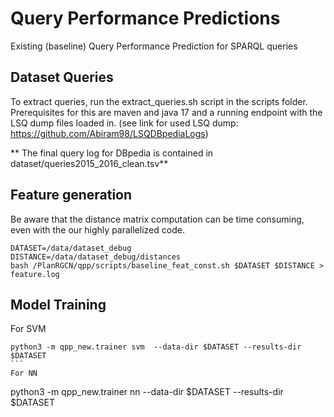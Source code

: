 # Query Performance Predictions
Existing (baseline) Query Performance Prediction for SPARQL queries

## Dataset Queries
To extract queries, run the extract_queries.sh script in the scripts folder.
Prerequisites for this are maven and java 17 and a running endpoint with the LSQ dump files loaded in. (see link for used LSQ dump: https://github.com/Abiram98/LSQDBpediaLogs)

** The final query log for DBpedia is contained in dataset/queries2015_2016_clean.tsv**


## Feature generation
Be aware that the distance matrix computation can be time consuming, even with the our highly parallelized code.
```
DATASET=/data/dataset_debug
DISTANCE=/data/dataset_debug/distances
bash /PlanRGCN/qpp/scripts/baseline_feat_const.sh $DATASET $DISTANCE > feature.log
```

## Model Training
For SVM
````
python3 -m qpp_new.trainer svm  --data-dir $DATASET --results-dir $DATASET
```
For NN
````
python3 -m qpp_new.trainer nn  --data-dir $DATASET --results-dir $DATASET
```
